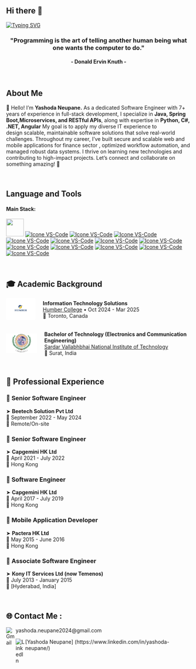 ## Hi there 👋
[![Typing SVG](https://readme-typing-svg.herokuapp.com?color=00008B&size=39&center=true&vCenter=true&width=1000&lines=Welcome+to+my+GitHub+profile!;My+name+is+Yashoda+Neupane;I'm+Full+Stack+Developer)](https://git.io/typing-svg)

<h3 align="center">"Programming is the art of telling another human being what one wants the computer to do."</h3>
<h4 align="center">- Donald Ervin Knuth -</h4>

<br>

##  About Me
👋 Hello! I’m <b>Yashoda Neupane.</b>
As a dedicated Software Engineer with 7+ years of experience in full-stack development, I specialize in <b>Java, Spring Boot,Microservices, and RESTful APIs</b>, along with expertise in <b>Python, C#, .NET, Angular</b>  My goal is to apply my diverse IT experience to design scalable, maintainable software solutions that solve real-world challenges.
Throughout my career, I’ve built secure and scalable web and mobile applications for finance sector , optimized workflow automation, and managed robust data systems. I thrive on learning new technologies and contributing to high-impact projects.
Let’s connect and collaborate on something amazing! 🚀

<br>

## Language and Tools

#### Main Stack:



  [<img height="48px" width="48px" src="https://skillicons.dev/icons?i=java"/>](https://java.com/)
  [<img height="48px" width="48px" alt="Icone VS-Code" src="https://skillicons.dev/icons?i=spring"/>](https://spring.io/projects/spring-boot/)
  [<img height="48px" width="48px" alt="Icone VS-Code" src="https://skillicons.dev/icons?i=py"/>](https://www.python.org/)
  [<img height="48px" width="48px" alt="Icone VS-Code" src="https://skillicons.dev/icons?i=dotnet"/>](https://dotnet.microsoft.com/en-us/)
  [<img height="48px" width="48px" alt="Icone VS-Code" src="https://skillicons.dev/icons?i=angular"/>](https://angular.dev/)
  [<img height="48px" width="48px" alt="Icone VS-Code" src="https://skillicons.dev/icons?i=aws"/>](https://aws.amazon.com/)
   [<img height="48px" width="48px" alt="Icone VS-Code" src="https://skillicons.dev/icons?i=azure"/>](https://azure.microsoft.com/en-ca)
  [<img height="48px" width="48px" alt="Icone VS-Code" src="https://skillicons.dev/icons?i=docker"/>](https://www.docker.com/)
  [<img height="48px" width="48px" alt="Icone VS-Code" src="https://skillicons.dev/icons?i=html"/>](https://developer.mozilla.org/en-US/docs/Web/HTML)
  [<img height="48px" width="48px" alt="Icone VS-Code" src="https://skillicons.dev/icons?i=css"/>](https://developer.mozilla.org/en-US/docs/Web/CSS)
  [<img height="48px" width="48px" alt="Icone VS-Code" src="https://skillicons.dev/icons?i=ts"/>](https://www.typescriptlang.org/)
   [<img height="48px" width="48px" alt="Icone VS-Code" src="https://skillicons.dev/icons?i=supabase"/>](https://postgresql.org/)
   [<img height="48px" width="48px" alt="Icone VS-Code" src="https://skillicons.dev/icons?i=mysql"/>](https://www.mysql.com/)

<br>

## 🎓 Academic Background

<div style="display: flex; align-items: center; margin-bottom: 10px;">
  <a href="https://humber.ca/">
    <img src="assets/humber_logo.png" alt="Humber College" height="70px" width="90px" style="margin-right: 20px; object-fit: contain; background: white; padding: 5px; border-radius: 4px; max-width: 70px; max-height: 50px;">
  </a>
  <div>
    <strong>Information Technology Solutions</strong><br>
    <a href="https://humber.ca/">Humber College</a> • Oct 2024 - Mar 2025<br>
    📍 Toronto, Canada
  </div>
</div> 
<br>

<div style="display: flex; align-items: center; margin-bottom: 10px;">
  <a href="https://www.svnit.ac.in/">
    <img src="assets/NIT_Surat.png" alt="SVNIT" height="70px" width="90px" style="margin-right: 20px; object-fit: contain; padding: 2px; background: white; max-width: 80px; max-height: 50px;">
  </a>
  <div>
    <strong>Bachelor of Technology (Electronics and Communication Engineering)</strong><br>
    <a href="https://www.svnit.ac.in/">Sardar Vallabhbhai National Institute of Technology </a> <br>
    📍 Surat, India
  </div>
</div>
<br>

## 💼 Professional Experience

### 🔹 **Senior Software Engineer**  
  ➤ **Beetech Solution Pvt Ltd**  
  📅 September 2022 - May 2024  
  📍 Remote/On-site  


### 🔹 **Senior Software Engineer**  
  ➤ **Capgemini HK Ltd**  
  📅 April 2021 - July 2022  
  📍 Hong Kong  


### 🔹 **Software Engineer**  
  ➤ **Capgemini HK Ltd**  
  📅 April 2017 - July 2019  
  📍 Hong Kong  


### 📱 **Mobile Application Developer**  
  ➤ **Pactera HK Ltd**  
  📅 May 2015 - June 2016  
  📍 Hong Kong  


### 🔸 **Associate Software Engineer**  
  ➤ **Kony IT Services Ltd (now Temenos)**  
  📅 July 2013 - January 2015  
  📍 [Hyderabad, India]  

<br>

## 🌐 Contact Me : 

<p>
  <a href="mailto:your.email@gmail.com">
    <img align="left" alt="Gmail" width="26px" src="https://upload.wikimedia.org/wikipedia/commons/7/7e/Gmail_icon_%282020%29.svg" />
  </a>
 yashoda.neupane2024@gmail.com
</p>

<p>
  <a href="https://linkedin.com/in/your-profile">
    <img align="left" alt="LinkedIn" width="26px" src="https://cdn-icons-png.flaticon.com/512/174/174857.png" />
  </a>
  [Yashoda Neupane] (https://www.linkedin.com/in/yashoda-neupane/)
</p>





